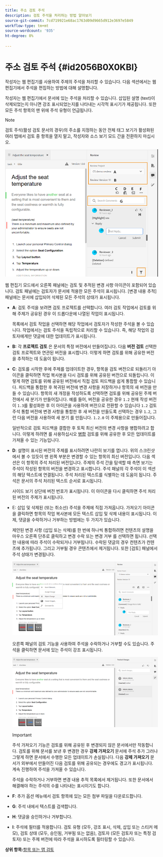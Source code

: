 ```yaml
---
title: 주소 검토 주석
description: 검토 주석을 처리하는 방법 알아보기
source-git-commit: 7cd719921e68ac1763d09d9665d912e3697e5849
workflow-type: tm+mt
source-wordcount: '935'
ht-degree: 0%

---
```



# 주소 검토 주석 {#id2056B0X0KBI}

작성자는 웹 편집기를 사용하여 주제의 주석을 처리할 수 있습니다. 다음 섹션에서는 웹 편집기에서 주석을 편집하는 방법에 대해 설명합니다.

작성자는 웹 편집기에서 문서에 있는 주석을 처리할 수 있습니다. 삽입된 설명 \(text\)이 삭제되었는지 아니면 강조 표시되었는지를 나타내는 시각적 표시기가 제공됩니다. 또한 모든 주석 항목의 맨 위에 주석 유형이 언급됩니다.

>[!NOTE]
>
> 검토 주석\(활성 검토 문서의 경우\)의 주소를 지정하는 동안 전체 태그 보기가 활성화된 여러 탭에서 검토 중 항목을 열지 말고, 작성자와 소스 보기 모드 간을 전환하지 마십시오.

![](images/comments-page-web-editor_cs.png)

웹 편집기 모드에서 오른쪽 패널에는 검토 및 추적된 변경 사항 아이콘이 포함되어 있습니다. 검토 패널에는 검토자가 문서에 적용한 모든 주석이 표시됩니다. [변경 내용 추적] 패널에는 문서에 삽입되어 삭제된 모든 주석의 상태가 표시됩니다.

- **A**: 검토 주석을 보려면 검토 프로젝트를 선택합니다. 여러 검토 작업에서 검토를 위해 주제가 공유된 경우 이 드롭다운에 나열된 작업이 표시됩니다.

   목록에서 검토 작업을 선택하면 해당 작업에서 검토자가 작성한 주석을 볼 수 있습니다. 작업에서는 검토 주석을 독립적으로 처리할 수 있습니다. 즉, 해당 작업의 검토자에게만 댓글에 대한 업데이트가 표시됩니다.

- **B:** 각 **프로젝트 검토** 은 문서의 특정 버전에서 만들어집니다. 다음 **버전 검토** 선택한 검토 프로젝트와 연관된 버전을 표시합니다. 이렇게 하면 검토를 위해 공유한 버전을 추적하는 데 도움이 됩니다.

- **C**: 검토를 시작한 후에 주제를 업데이트한 경우, 항목을 검토 버전으로 되돌리기 아이콘을 클릭하면 작업 복사본을 다시 검토를 위해 공유된 버전으로 되돌립니다. 이렇게 하면 검토를 위해 공유된 버전에서 직접 검토 피드백을 쉽게 통합할 수 있습니다. 피드백을 통합한 후 복귀된 버전에 변경 사항을 저장하거나 항목의 새 버전을 만들 수 있습니다. 항목의 새 개정을 작성하도록 선택하면 검토를 위해 공유된 주제 버전에서 새 분기가 만들어집니다. 예를 들어, 버전을 공유한 경우 `1.2` 현재 작성 버전이 `1.3`를 활성화한 후 이 아이콘을 사용하여 버전으로 전환할 수 있습니다 `1.2` 검토 주석 통합 버전에 변경 사항을 통합한 후 새 버전을 만들도록 선택하는 경우 `1.2`, 그런 다음 버전을 사용하여 새 분기 를 만듭니다. `1.2.0` 이 주제용으로 만들어집니다.

   일반적으로 검토 피드백을 결합한 후 토픽 최신 버전의 변경 사항을 병합하려고 합니다. 이렇게 하려면 를 사용하십시오 [병합](web-editor-features.md#id205DF04E0HS) 검토를 위해 공유한 후 모든 업데이트를 가져올 수 있는 기능입니다.

- **D**: 설명이 표시된 버전의 주제를 표시하려면 나란히 보기를 엽니다. 위의 스크린샷에서 볼 수 있듯이 맨 왼쪽 부분은 변경할 수 있는 항목의 최신 버전입니다. 다음 섹션은 이 항목의 주석 처리된 버전입니다. 주제의 주석 간을 탐색할 때 측면 보기는 주석이 작성된 항목의 버전을 변경하고 표시합니다. 주석 패널의 각 주석이 이 섹션의 해당 텍스트에 연결됩니다. 주석 처리된 텍스트를 식별하는 데 도움이 됩니다. 주석은 문서의 주석 처리된 텍스트 순서로 표시됩니다.

   사이드 보기 상단에 버전 번호가 표시됩니다. 이 아이콘을 다시 클릭하면 주석 처리된 버전의 주제가 표시됩니다.

- E: 삽입 및 삭제된 \(또는 취소선\) 주석을 주제에 직접 가져옵니다. 가져오기 아이콘을 클릭하면 항목의 작업 복사본에 모든 텍스트 삽입 및 삭제 내용이 표시됩니다. 이제, 댓글을 수락하거나 거부하는 방법에는 두 가지가 있습니다.

   제안된 변경 사항 \(삽입 또는 삭제\)를 한 번에 하나씩 통합하려면 컨텐츠의 설명을 마우스 오른쪽 단추로 클릭하고 변경 수락 또는 변경 거부 를 선택하면 됩니다. 선택한 내용에 따라 주석이 수락되거나 거부됩니다. 수락된 댓글의 경우 컨텐츠가 컨텐츠에 추가됩니다. 그리고 거부될 경우 콘텐츠에서 제거됩니다. 또한 [검토] 패널에서 주석 상태가 변경됩니다.

   ![](images/import-comment-accept-web-editor_cs.png)

   오른쪽 패널의 검토 기능을 사용하여 주석을 수락하거나 거부할 수도 있습니다. 주석을 클릭하면 문서에 있는 주석이 강조 표시됩니다.

   ![](images/changes-tab_cs.png)

   >[!IMPORTANT]
   >
   > 주석 가져오기 기능은 검토를 위해 공유된 후 변경되지 않은 문서에서만 작동합니다. 검토를 위해 문서를 보낸 후 변경한 경우 **강제 가져오기** 문서에 주석 추가 그러나 그렇게 하면 문서에서 수행한 모든 업데이트가 손실됩니다. 다음 **강제 가져오기** 문서가 외부에서 만들어진 다음 검토를 위해 공유되는 경우에도 경고가 표시됩니다. 계속 진행하여 주석을 가져올 수 있습니다.

   주석을 수락하거나 거부하면 변경 내용 추적 목록에서 제거됩니다. 또한 문서에서 해결해야 하는 주석의 수를 나타내는 표시이기도 합니다.

- **F**: 추가 옵션 메뉴에서 검토 항목에 있는 모든 첨부 파일을 다운로드합니다.
- **G**: 주석 내에서 텍스트를 검색합니다.
- **H**: 댓글을 승인하거나 거부합니다.

- **I**: 주석에 필터를 적용합니다. 검토 유형 \(모두, 강조 표시, 삭제, 삽입 또는 스티커 메모\), 검토 상태 \(모두, 승인됨, 거부됨 또는 없음\), 검토자 \(모든 검토자 또는 특정 검토자\) 또는 주제 버전에 따라 주석을 표시하도록 필터링할 수 있습니다.


**상위 항목:**[&#x200B;항목 또는 맵 검토](review.md)

